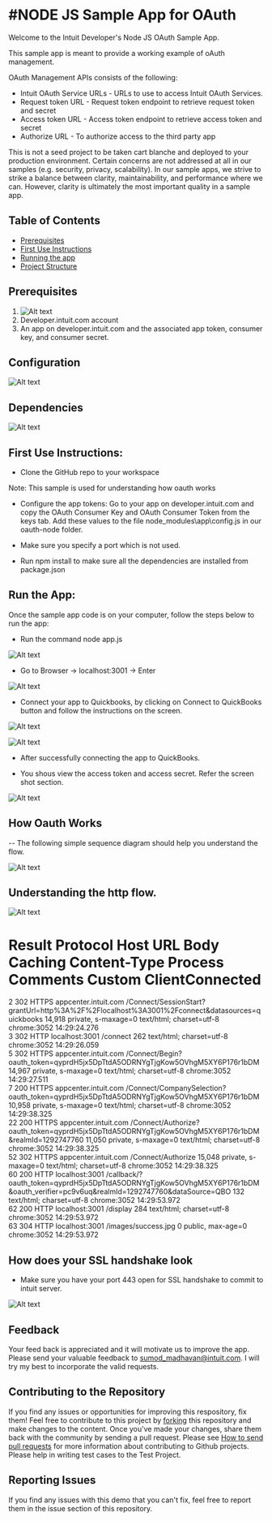 #NODE JS Sample App for OAuth
=====================================
<p>
Welcome to the Intuit Developer's Node JS OAuth Sample App.
</p>
<p>
This sample app is meant to provide a working example of oAuth management.
</p>
<p>

OAuth Management APIs consists of the following:

<ul>
<li>Intuit OAuth Service URLs - URLs to use to access Intuit OAuth Services.</li>
<li>Request token URL - Request token endpoint to retrieve request token and secret</li> 
<li>Access token URL - Access token endpoint to retrieve access token and secret </li>
<li>Authorize URL - To authorize access to the third party app</li>
</ul>
</p>
<p>

This is not a seed project to be taken cart blanche and deployed to your production environment. Certain concerns are not addressed at all in our samples (e.g. security, privacy, scalability). In our sample apps, we strive to strike a balance between clarity, maintainability, and performance where we can. However, clarity is ultimately the most important quality in a sample app.

</p>

## Table of Contents

* [Prerequisites](#prerequisites)
* [First Use Instructions](#first-use-instructions)
* [Running the app](#running-the-app)
* [Project Structure](#project-structure)

## Prerequisites

1. ![Alt text](images/require.JPG "Pre-Requisite")
2. Developer.intuit.com account
3. An app on developer.intuit.com and the associated app token, consumer key, and consumer secret.

## Configuration
![Alt text](images/config.JPG "Configurations")

## Dependencies
![Alt text](images/depend.JPG "Dependencies")

## First Use Instructions:

- Clone the GitHub repo to your workspace

Note: This sample is used for understanding how oauth works

- Configure the app tokens: Go to your app on developer.intuit.com and copy the OAuth Consumer Key and OAuth Consumer Token from the keys tab. Add these values to the file node_modules\app\config.js in our oauth-node folder.

- Make sure you specify a port which is not used.

- Run npm install to make sure all the dependencies are installed from package.json

## Run the App:

Once the sample app code is on your computer, follow the steps below to run the app:

- Run the command node app.js 

![Alt text](images/listen.JPG "Listener")

- Go to Browser -> localhost:3001 -> Enter

![Alt text](images/index.JPG "Index")

- Connect your app to Quickbooks, by clicking on Connect to QuickBooks button and follow the instructions on the screen.

![Alt text](images/connect.JPG "Connect")

![Alt text](images/authorize.JPG "Authorize")

- After successfully connecting the app to QuickBooks.

- You shous view the access token and access secret. Refer the screen shot section.

![Alt text](images/result.JPG "access tokens")

## How Oauth Works

-- The following simple sequence diagram should help you understand the flow.

![Alt text](images/seq.png "sequence diagram on oauth")

## Understanding the http flow.

![Alt text](images/fiddle.JPG "Fiddler request look")

#	Result	Protocol	Host	URL	Body	Caching	Content-Type	Process	Comments	Custom	ClientConnected	
2	302	HTTPS	appcenter.intuit.com	/Connect/SessionStart?grantUrl=http%3A%2F%2Flocalhost%3A3001%2Fconnect&datasources=quickbooks	14,918	private, s-maxage=0	text/html; charset=utf-8	chrome:3052			14:29:24.276	
3	302	HTTP	localhost:3001	/connect	262		text/html; charset=utf-8	chrome:3052			14:29:26.059	
5	302	HTTPS	appcenter.intuit.com	/Connect/Begin?oauth_token=qyprdH5jx5DpTtdA5ODRNYgTjgKow5OVhgM5XY6P176r1bDM	14,967	private, s-maxage=0	text/html; charset=utf-8	chrome:3052			14:29:27.511	
7	200	HTTPS	appcenter.intuit.com	/Connect/CompanySelection?oauth_token=qyprdH5jx5DpTtdA5ODRNYgTjgKow5OVhgM5XY6P176r1bDM	10,958	private, s-maxage=0	text/html; charset=utf-8	chrome:3052			14:29:38.325	
22	200	HTTPS	appcenter.intuit.com	/Connect/Authorize?oauth_token=qyprdH5jx5DpTtdA5ODRNYgTjgKow5OVhgM5XY6P176r1bDM&realmId=1292747760	11,050	private, s-maxage=0	text/html; charset=utf-8	chrome:3052			14:29:38.325	
52	302	HTTPS	appcenter.intuit.com	/Connect/Authorize	15,048	private, s-maxage=0	text/html; charset=utf-8	chrome:3052			14:29:38.325	
60	200	HTTP	localhost:3001	/callback/?oauth_token=qyprdH5jx5DpTtdA5ODRNYgTjgKow5OVhgM5XY6P176r1bDM&oauth_verifier=pc9v6uq&realmId=1292747760&dataSource=QBO	132		text/html; charset=utf-8	chrome:3052			14:29:53.972	
62	200	HTTP	localhost:3001	/display	284		text/html; charset=utf-8	chrome:3052			14:29:53.972	
63	304	HTTP	localhost:3001	/images/success.jpg	0	public, max-age=0		chrome:3052			14:29:53.972	


## How does your SSL handshake look

- Make sure you have your port 443 open for SSL handshake to commit to intuit server.

![Alt text](images/ssl.JPG "SSL Handshake")

## Feedback

Your feed back is appreciated and it will motivate us to improve the app. Please send your valuable feedback to sumod_madhavan@intuit.com. I will try my best to incorporate the valid requests.
 
## Contributing to the Repository ###

If you find any issues or opportunities for improving this respository, fix them!  Feel free to contribute to this project by [forking](http://help.github.com/fork-a-repo/) this repository and make changes to the content.  Once you've made your changes, share them back with the community by sending a pull request. Please see [How to send pull requests](http://help.github.com/send-pull-requests/) for more information about contributing to Github projects. Please help in writing test cases to the Test Project.

## Reporting Issues ###

If you find any issues with this demo that you can't fix, feel free to report them in the issue section of this repository.



